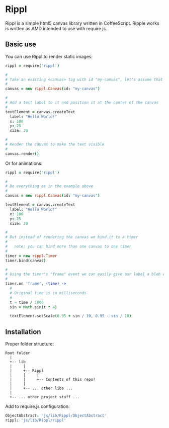 # Rippl

Rippl is a simple html5 canvas library written in CoffeeScript. Ripple works is written as AMD intended to use with require.js.

## Basic use

You can use Rippl to render static images:

```coffeescript
rippl = require('rippl')

#
# Take an existing <canvas> tag with id "my-canvas", let's assume that canvas has dimensions of 200x50
#
canvas = new rippl.Canvas(id: "my-canvas")

#
# Add a text label to it and position it at the center of the canvas
#
textElement = canvas.createText
  label: "Hello World!"
  x: 100
  y: 25
  size: 30

#
# Render the canvas to make the text visible
#
canvas.render()
```

Or for animations:

```coffeescript
rippl = require('rippl')

#
# Do everything as in the example above
#
canvas = new rippl.Canvas(id: "my-canvas")

textElement = canvas.createText
  label: "Hello World!"
  x: 100
  y: 25
  size: 30

#
# But instead of rendering the canvas we bind it to a timer
#
#   note: you can bind more than one canvas to one timer
#
timer = new rippl.Timer
timer.bind(canvas)

#
# Using the timer's "frame" event we can easily give our label a blob effect
#
timer.on 'frame', (time) ->
  #
  # Original time is in milliseconds
  #
  t = time / 1000
  sin = Math.sin(t * 4)

  textElement.setScale(0.95 + sin / 10, 0.95 - sin / 10)
```

## Installation

Proper folder structure:

```
Root folder
  |
  +-- lib
  |     |
  |     +-- Rippl
  |     |     |
  |     |     +-- Contents of this repo!
  |     |
  |     +-- ... other libs ...
  |
  +-- ... other project stuff ...
```

Add to require.js configuration:

```coffeescript
ObjectAbstract: 'js/lib/Rippl/ObjectAbstract'
rippl: 'js/lib/Rippl/rippl'
```